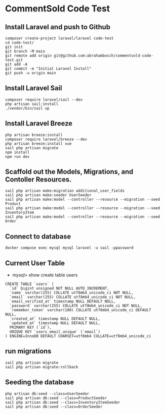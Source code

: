 # CommentSold Code Test

## Install Laravel and push to Github 
```
composer create-project laravel/laravel code-test
cd code-test/
git init
git branch -M main
git remote add origin git@github.com:abrahambosch/commentsold-code-test.git
git add -A
git commit -m "Initial Laravel Install"
git push -u origin main
```


## Install Laravel Sail
```
composer require laravel/sail --dev
php artisan sail:install
./vendor/bin/sail up
```


## Install Laravel Breeze
```
php artisan breeze:install
composer require laravel/breeze --dev
php artisan breeze:install vue
sail php artisan migrate
npm install
npm run dev
```


## Scaffold out the Models, Migrations, and Contoller Resources. 
```
sail php artisan make:migration additional_user_fields
sail php artisan make:seeder UserSeeder
sail php artisan make:model --controller --resource --migration --seed Product
sail php artisan make:model --controller --resource --migration --seed InventoryItem
sail php artisan make:model --controller --resource --migration --seed Order

```

## Connect to database
```
docker compose exec mysql mysql laravel -u sail -ppassword

```

## Current User Table
 - mysql> show create table users
```
CREATE TABLE `users` (
  `id` bigint unsigned NOT NULL AUTO_INCREMENT,
  `name` varchar(255) COLLATE utf8mb4_unicode_ci NOT NULL,
  `email` varchar(255) COLLATE utf8mb4_unicode_ci NOT NULL,
  `email_verified_at` timestamp NULL DEFAULT NULL,
  `password` varchar(255) COLLATE utf8mb4_unicode_ci NOT NULL,
  `remember_token` varchar(100) COLLATE utf8mb4_unicode_ci DEFAULT NULL,
  `created_at` timestamp NULL DEFAULT NULL,
  `updated_at` timestamp NULL DEFAULT NULL,
  PRIMARY KEY (`id`),
  UNIQUE KEY `users_email_unique` (`email`)
) ENGINE=InnoDB DEFAULT CHARSET=utf8mb4 COLLATE=utf8mb4_unicode_ci  
```

## run migrations
```
sail php artisan migrate
sail php artisan migrate:rollback
```


## Seeding the database
```
php artisan db:seed --class=UserSeeder
sail php artisan db:seed --class=ProductSeeder
sail php artisan db:seed --class=InventoryItemSeeder
sail php artisan db:seed --class=OrderSeeder
```



